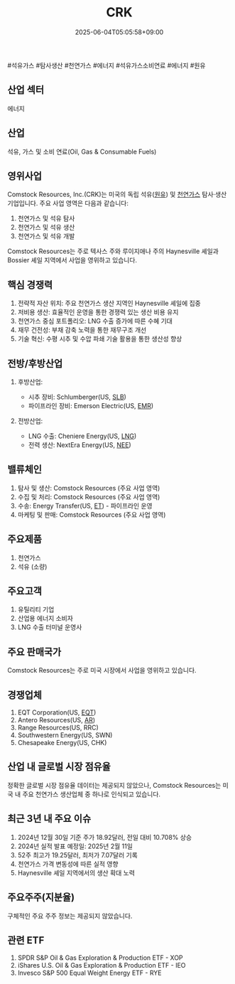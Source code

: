 ﻿---
title: "CRK"
date: 2025-06-04T05:05:58+09:00
lastmod: 2025-06-04T05:05:58+09:00
type: docs
sidebar:
  open: true
weight: 233
---
<div style="display:none">
  <meta property="article:published_time" content="2025-06-03T20:05:58Z" />
  <meta property="article:modified_time" content="2025-06-03T20:05:58Z" />
</div>
#석유가스 #탐사생산 #천연가스 #에너지 #석유가스소비연료 #에너지 #원유 

## 산업 섹터

에너지

## 산업

석유, 가스 및 소비 연료(Oil, Gas & Consumable Fuels)

## 영위사업

Comstock Resources, Inc.(CRK)는 미국의 독립 석유([원유](/industry-study/원유/)) 및 [천연가스](/industry-study/천연가스/) 탐사·생산 기업입니다. 주요 사업 영역은 다음과 같습니다:

1. 천연가스 및 석유 탐사
2. 천연가스 및 석유 생산
3. 천연가스 및 석유 개발

Comstock Resources는 주로 텍사스 주와 루이지애나 주의 Haynesville 셰일과 Bossier 셰일 지역에서 사업을 영위하고 있습니다.

## 핵심 경쟁력

1. 전략적 자산 위치: 주요 천연가스 생산 지역인 Haynesville 셰일에 집중
2. 저비용 생산: 효율적인 운영을 통한 경쟁력 있는 생산 비용 유지
3. 천연가스 중심 포트폴리오: LNG 수출 증가에 따른 수혜 기대
4. 재무 건전성: 부채 감축 노력을 통한 재무구조 개선
5. 기술 혁신: 수평 시추 및 수압 파쇄 기술 활용을 통한 생산성 향상

## 전방/후방산업

1. 후방산업:
    
    - 시추 장비: Schlumberger(US, [SLB](/company-analysis/slb/))
    - 파이프라인 장비: Emerson Electric(US, [EMR](/company-analysis/emr/))
    
2. 전방산업:
    
    - LNG 수출: Cheniere Energy(US, [LNG](/industry-study/lng/))
    - 전력 생산: NextEra Energy(US, [NEE](/company-analysis/nee/))

## 밸류체인

1. 탐사 및 생산: Comstock Resources (주요 사업 영역)
2. 수집 및 처리: Comstock Resources (주요 사업 영역)
3. 수송: Energy Transfer(US, [ET](/company-analysis/et/)) - 파이프라인 운영
4. 마케팅 및 판매: Comstock Resources (주요 사업 영역)

## 주요제품

1. 천연가스
2. 석유 (소량)

## 주요고객

1. 유틸리티 기업
2. 산업용 에너지 소비자
3. LNG 수출 터미널 운영사

## 주요 판매국가

Comstock Resources는 주로 미국 시장에서 사업을 영위하고 있습니다.

## 경쟁업체

1. EQT Corporation(US, [EQT](/company-analysis/eqt/))
2. Antero Resources(US, [AR](/company-analysis/ar/))
3. Range Resources(US, RRC)
4. Southwestern Energy(US, SWN)
5. Chesapeake Energy(US, CHK)

## 산업 내 글로벌 시장 점유율

정확한 글로벌 시장 점유율 데이터는 제공되지 않았으나, Comstock Resources는 미국 내 주요 천연가스 생산업체 중 하나로 인식되고 있습니다.

## 최근 3년 내 주요 이슈

1. 2024년 12월 30일 기준 주가 18.92달러, 전일 대비 10.708% 상승
2. 2024년 실적 발표 예정일: 2025년 2월 11일
3. 52주 최고가 19.25달러, 최저가 7.07달러 기록
4. 천연가스 가격 변동성에 따른 실적 영향
5. Haynesville 셰일 지역에서의 생산 확대 노력

## 주요주주(지분율)

구체적인 주요 주주 정보는 제공되지 않았습니다.

## 관련 ETF

1. SPDR S&P Oil & Gas Exploration & Production ETF - XOP
2. iShares U.S. Oil & Gas Exploration & Production ETF - IEO
3. Invesco S&P 500 Equal Weight Energy ETF - RYE
